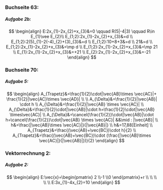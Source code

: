 ### Buchseite 63:
##### Aufgabe 2b:
$$
\begin{align}
E:2x_{1}-2x_{2}+x_{3}&=0 \qquad R(5|-4|3) \qquad R\in E_{1}\vee E_{2}\\
E_{1;2}:2x_{1}-2x_{2}+x_{3}&=d \\
E_{1;2}:2(5)_{1}-2(-4)_{2}+(3)_{3}&=d \\
E_{1;2}:10+8+3&=d \\
21&=d \\
E_{1;2}:2x_{1}-2x_{2}+x_{3}&=\mp d \\
E_{1;2}:2x_{1}-2x_{2}+x_{3}&=\mp 21 \\
E_{1}:2x_{1}-2x_{2}+x_{3}&=+21 \\
E_{2}:2x_{1}-2x_{2}+x_{3}&=-21
\end{align}
$$
### Buchseite 70:
##### Aufgabe 5:
$$
\begin{align}
A_{Trapetz}&=\frac{1}{2}\cdot|\vec{AB}\times \vec{AC}|+ \frac{1}{2}|\vec{AC}\times \vec{AD}| \\
 \\
	A_{\Delta}&=\frac{1}{2}|\vec{AB}| \cdot h \\
	A_{\Delta}&=\frac{1}{2}|\vec{AB} \times \vec{AC}| \\
A_{\Delta}&=\frac{1}{2}\cdot|\vec{AB}|\cdot h=\frac{1}{2}\cdot|\vec{AB} \times\vec{AC}| \\
A_{\Delta}&=\cancel{\frac{1}{2}}\cdot|\vec{AB}|\cdot h=\cancel{\frac{1}{2}}\cdot|\vec{AB} \times \vec{AC}| &&\mid : |\vec{AB}| \\
h&=\frac{|\vec{AB}\times \vec{AC}|}{|\vec{AB}|} \\
h&=17,88[Einheit] \\
A_{Trapetz}&=\frac{(\vec{AB}+\vec{BC})\cdot h}{2} \\
A_{Trapetz}&=\frac{(\vec{AB}+\vec{BC})\cdot (\frac{|\vec{AB}\times \vec{AC}|}{|\vec{AB}|})}{2}
\end{align}
$$
### Vektorrechnung 2:
##### Aufgabe 2:
$$
\begin{align}
E:\vec{x}=\begin{pmatrix}
2 \\-1 \\0
\end{pmatrix}+r \\
 \\
 \\
 \\
 \\
E:3x_{1}-4x_{2}=10
\end{align}
$$






